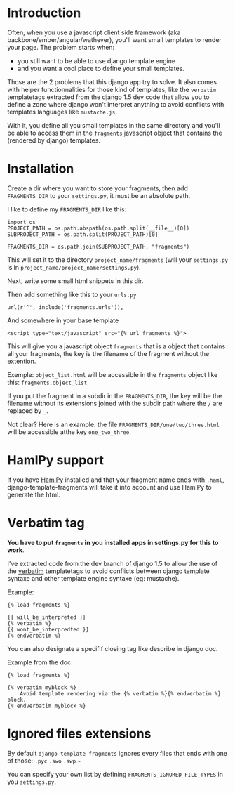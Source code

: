 # Introduction

Often, when you use a javascript client side framework (aka backbone/ember/angular/wathever), you'll want small templates to render your page. The problem starts when:
* you still want to be able to use django template engine
* and you want a cool place to define your small templates.

Those are the 2 problems that this django app try to solve. It also comes with helper functionnalities for those kind of templates, like the `verbatim` templatetags extracted from the django 1.5 dev code that allow you to define a zone where django won't interpret anything to avoid conflicts with templates languages like `mustache.js`.

With it, you define all you small templates in the same directory and you'll be able to access them in the `fragments` javascript object that contains the (rendered by django) templates.

# Installation

Create a dir where you want to store your fragments, then add `FRAGMENTS_DIR` to your `settings.py`, it must be an absolute path.

I like to define my `FRAGMENTS_DIR` like this:

    import os
    PROJECT_PATH = os.path.abspath(os.path.split(__file__)[0])
    SUBPROJECT_PATH = os.path.split(PROJECT_PATH)[0]

    FRAGMENTS_DIR = os.path.join(SUBPROJECT_PATH, "fragments")

This will set it to the directory `project_name/fragments` (will your `settings.py` is in `project_name/project_name/settings.py`).

Next, write some small html snippets in this dir.

Then add something like this to your `urls.py`

    url(r'^', include('fragments.urls')),

And somewhere in your base template

    <script type="text/javascript" src="{% url fragments %}">

This will give you a javascript object `fragments` that is a object that contains all your fragments, the key is the filename of the fragment without the extention.

Exemple: `object_list.html` will be accessible in the `fragments` object like this: `fragments.object_list`

If you put the fragment in a subdir in the `FRAGMENTS_DIR`, the key will be the filename without its extensions joined with the subdir path where the `/` are replaced by `_`.

Not clear? Here is an example: the file `FRAGMENTS_DIR/one/two/three.html` will be accessible atthe key `one_two_three`.

# HamlPy support

If you have [HamlPy](https://github.com/jessemiller/HamlPy) installed and that your fragment name ends with `.haml`, django-template-fragments will take it into account and use HamlPy to generate the html.

# Verbatim tag

**You have to put `fragments` in you installed apps in settings.py for this to work**.

I've extracted code from the dev branch of django 1.5 to allow the use of the
[verbatim](https://docs.djangoproject.com/en/dev/ref/templates/builtins/#verbatim)
templatetags to avoid conflicts between django template syntaxe and other
template engine syntaxe (eg: mustache).

Example:

    {% load fragments %}

    {{ will_be_interpreted }}
    {% verbatim %}
    {{ wont_be_interpredted }}
    {% endverbatim %}

You can also designate a specifif closing tag like describe in django doc.

Example from the doc:

    {% load fragments %}

    {% verbatim myblock %}
        Avoid template rendering via the {% verbatim %}{% endverbatim %} block.
    {% endverbatim myblock %}

# Ignored files extensions

By default `django-template-fragments` ignores every files that ends with one of those: `.pyc` `.swo` `.swp` `~`

You can specify your own list by defining `FRAGMENTS_IGNORED_FILE_TYPES` in you `settings.py`.
